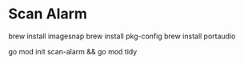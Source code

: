 # Scan Alarm

brew install imagesnap
brew install pkg-config
brew install portaudio



go mod init scan-alarm && go mod tidy